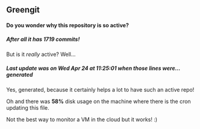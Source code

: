 ## Greengit

#### Do you wonder why this repository is so active?

##### After all it has 1719 commits!

But is it *really* active? Well...

##### Last update was on Wed Apr 24 at 11:25:01 when those lines were... generated

Yes, generated, because it certainly helps a lot to have such an active repo!

Oh and there was **58%** disk usage on the machine
where there is the cron updating this file.

Not the best way to monitor a VM in the cloud but it works! :)
